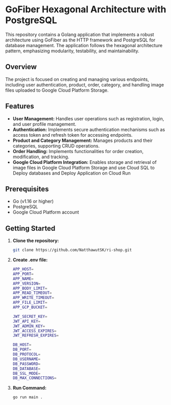 # GoFiber Hexagonal Architecture with PostgreSQL

This repository contains a Golang application that implements a robust architecture using GoFiber as the HTTP framework and PostgreSQL for database management. The application follows the hexagonal architecture pattern, emphasizing modularity, testability, and maintainability.

## Overview

The project is focused on creating and managing various endpoints, including user authentication, product, order, category, and handling image files uploaded to Google Cloud Platform Storage.

## Features

- **User Management:** Handles user operations such as registration, login, and user profile management.
- **Authentication:** Implements secure authentication mechanisms such as access token and refresh token for accessing endpoints.
- **Product and Category Management:** Manages products and their categories, supporting CRUD operations.
- **Order Handling:** Implements functionalities for order creation, modification, and tracking.
- **Google Cloud Platform Integration:** Enables storage and retrieval of image files in Google Cloud Platform Storage and use Cloud SQL to Deploy databases and Deploy Application on Cloud Run

## Prerequisites

- Go (v1.16 or higher)
- PostgreSQL
- Google Cloud Platform account

## Getting Started

1. **Clone the repository:**
   ```bash
   git clone https://github.com/NatthawutSK/ri-shop.git
2. **Create .env file:**
   ```bash
   APP_HOST=
   APP_PORT=
   APP_NAME=
   APP_VERSION=
   APP_BODY_LIMIT=
   APP_READ_TIMEOUT=
   APP_WRITE_TIMEOUT=
   APP_FILE_LIMIT=
   APP_GCP_BUCKET=
   
   JWT_SECRET_KEY=
   JWT_API_KEY=
   JWT_ADMIN_KEY=
   JWT_ACCESS_EXPIRES=
   JWT_REFRESH_EXPIRES=
   
   DB_HOST=
   DB_PORT=
   DB_PROTOCOL=
   DB_USERNAME=
   DB_PASSWORD=
   DB_DATABASE=
   DB_SSL_MODE=
   DB_MAX_CONNECTIONS=
3. **Run Command:**
   ```bash
   go run main .
